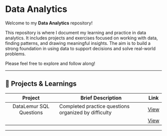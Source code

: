 # Data Analytics

Welcome to my **Data Analytics** repository!

This repository is where I document my learning and practice in data analytics. It includes projects and exercises focused on working with data, finding patterns, and drawing meaningful insights. The aim is to build a strong foundation in using data to support decisions and solve real-world problems.

Please feel free to explore and follow along!

---

## 📂 Projects & Learnings

|   Project   | Brief Description |   Link   |
|:-----------:|-------------------|:--------:|
| DataLemur SQL Questions | Completed practice questions organized by difficulty | [View](https://github.com/chuanzhen-tan/data-analytics/blob/main/DataLemur/DataLemur_SQL_Solutions.md) |
| | | [View]() |
---
